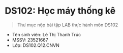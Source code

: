 # DS102: Học máy thống kê

> Thư mục nộp bài tập LAB thực hành môn DS102

- Tên sinh viên: Lê Thị Thanh Trúc
- MSSV: 23521667
- Lớp: DS102.Q12.CNVN
